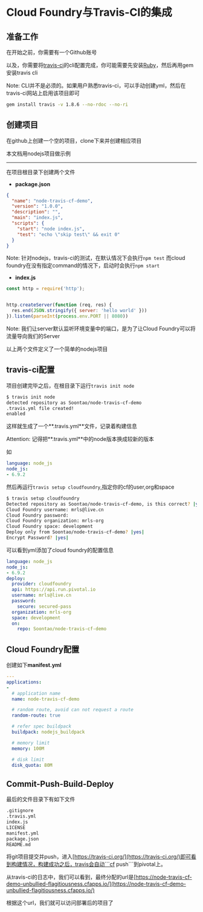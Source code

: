 # Cloud Foundry与Travis-CI的集成

## 准备工作

在开始之前，你需要有一个Github账号

以及，你需要将[travis-ci](https://github.com/travis-ci/travis.rb#installation)的cli配置完成，你可能需要先安装[Ruby](https://www.ruby-lang.org/en/downloads/)，然后再用gem安装travis cli

Note: CLI并不是必须的。如果用户熟悉travis-ci，可以手动创建yml，然后在travis-ci网站上启用该项目即可

```bash
gem install travis -v 1.8.6 --no-rdoc --no-ri
```

## 创建项目

在github上创建一个空的项目，clone下来并创建相应项目

本文档用nodejs项目做示例

---

在项目根目录下创建两个文件

* **package.json**

```json
{
  "name": "node-travis-cf-demo",
  "version": "1.0.0",
  "description": "",
  "main": "index.js",
  "scripts": {
    "start": "node index.js",
    "test": "echo \"skip test\" && exit 0"
  }
}
```

Note: 针对nodejs，travis-ci的测试，在默认情况下会执行```npm test```
而cloud foundry在没有指定command的情况下，启动时会执行```npm start```

* **index.js**

```javascript
const http = require('http');


http.createServer(function (req, res) {
  res.end(JSON.stringify({ server: 'hello world' }))
}).listen(parseInt(process.env.PORT || 8080))
```

Note: 我们让server默认监听环境变量中的端口，是为了让Cloud Foundry可以将流量导向我们的Server

以上两个文件定义了一个简单的nodejs项目

## travis-ci配置

项目创建完毕之后，在根目录下运行```travis init node```

```bash
$ travis init node
detected repository as Soontao/node-travis-cf-demo
.travis.yml file created!
enabled
```

这样就生成了一个**.travis.yml**文件，记录着构建信息

Attention: 记得把**.travis.yml**中的node版本换成较新的版本

如

```yaml
language: node_js
node_js:
- 6.9.2
```

然后再运行```travis setup cloudfoundry```,指定你的cf的user,org和space

```bash
$ travis setup cloudfoundry
Detected repository as Soontao/node-travis-cf-demo, is this correct? |yes|
Cloud Foundry username: mrls@live.cn
Cloud Foundry password: 
Cloud Foundry organization: mrls-org
Cloud Foundry space: development
Deploy only from Soontao/node-travis-cf-demo? |yes|
Encrypt Password? |yes|
```

可以看到yml添加了cloud foundry的配置信息

```yaml
language: node_js
node_js:
- 6.9.2
deploy:
  provider: cloudfoundry
  api: https://api.run.pivotal.io
  username: mrls@live.cn
  password:
    secure: secured-pass
  organization: mrls-org
  space: development
  on:
    repo: Soontao/node-travis-cf-demo
```

## Cloud Foundry配置

创建如下**manifest.yml**

```yaml
---
applications:
-
  # application name
  name: node-travis-cf-demo

  # random route, avoid can not request a route
  random-route: true

  # refer spec buildpack
  buildpack: nodejs_buildpack

  # memory limit
  memory: 100M

  # disk limit
  disk_quota: 80M
```

## Commit-Push-Build-Deploy

最后的文件目录下有如下文件

```bash
.gitignore
.travis.yml
index.js
LICENSE
manifest.yml
package.json
README.md
```

将git项目提交并push，进入[https://travis-ci.org/](https://travis-ci.org/)即可看到构建情况，构建成功之后，travis会自动```cf push```到pivotal上。

从travis-ci的日志中，我们可以看到，最终分配的url是[https://node-travis-cf-demo-unbullied-flagitiousness.cfapps.io/](https://node-travis-cf-demo-unbullied-flagitiousness.cfapps.io/)

根据这个url，我们就可以访问部署后的项目了
